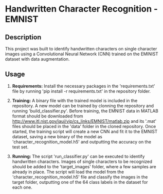# Handwritten Character Recognition - EMNIST

## Description
This project was built to identify handwritten characters on single character images using a Convolutional Neural Network (CNN) trained on the EMINIST dataset with data augmentation.

## Usage

1. <b>Requirements:</b> Install the necessary packages in the 'requirements.txt' file by running 'pip install -r requirements.txt' in the repository folder.

2. <b>Training:</b> A binary file with the trained model is included in the repository. A new model can be trained by clonning the repository and running 'build_classifier.py'. Before training, the EMNIST data in MATLAB format should be downloaded from http://www.itl.nist.gov/iaui/vip/cs_links/EMNIST/matlab.zip and its '.mat' files should be placed in the 'data' folder in the cloned repository. Once started, the training script will create a new CNN and fit it to the EMNIST dataset, saving a new binary of the model as 'character_recognition_model.h5' and outputting the accuracy on the test set.

3. <b>Running:</b> The script 'run_classifier.py' can be executed to identify handwritten characters. Images of single characters to be recognized should be added to the 'target_images' folder, where a few samples are already in place. The script will load the model from the 'character_recognition_model.h5' file and classify the images in the target folder, outputting one of the 64 class labels in the dataset for each one.
